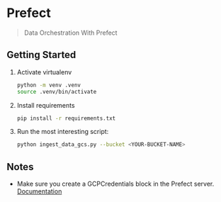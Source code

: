 # Prefect

> Data Orchestration With Prefect

## Getting Started

1. Activate virtualenv

    ```sh
    python -m venv .venv
    source .venv/bin/activate
    ```

2. Install requirements

    ```sh
    pip install -r requirements.txt
    ```

3. Run the most interesting script:

    ```sh
    python ingest_data_gcs.py --bucket <YOUR-BUCKET-NAME>
    ```

## Notes

- Make sure you create a GCPCredentials block in the Prefect server. [Documentation](https://docs.prefect.io/integrations/prefect-gcp/index#authenticate-using-a-gcp-credentials-block)